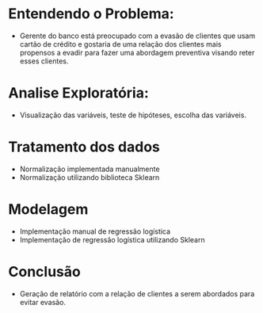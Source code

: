 # Entendendo o Problema:
- Gerente do banco está preocupado com a evasão de clientes que usam cartão de crédito e
gostaria de uma relação dos clientes mais propensos a evadir para fazer uma abordagem preventiva visando reter esses clientes.
# Analise Exploratória:
- Visualização das variáveis, teste de hipóteses, escolha das variáveis.
# Tratamento dos dados
- Normalização implementada manualmente
- Normalização utilizando biblioteca Sklearn
# Modelagem
- Implementação manual de regressão logística
- Implementação de regressão logística utilizando Sklearn
# Conclusão
- Geração de relatório com a relação de clientes a serem abordados para evitar evasão.
